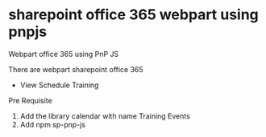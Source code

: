 # sharepoint office 365 webpart using pnpjs
Webpart office 365 using PnP JS

There are webpart sharepoint office 365
- View Schedule Training

Pre Requisite
1. Add the library calendar with name Training Events
2. Add npm sp-pnp-js
